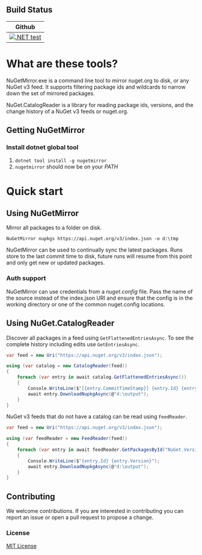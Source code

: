 ## Build Status

| Github |
| --- |
| [![.NET test](https://github.com/emgarten/NuGet.CatalogReader/actions/workflows/dotnet.yml/badge.svg)](https://github.com/emgarten/NuGet.CatalogReader/actions/workflows/dotnet.yml) |

# What are these tools?

NuGetMirror.exe is a command line tool to mirror nuget.org to disk, or any NuGet v3 feed. It supports filtering package ids and wildcards to narrow down the set of mirrored packages.

NuGet.CatalogReader is a library for reading package ids, versions, and the change history of a NuGet v3 feeds or nuget.org.

## Getting NuGetMirror

### Install dotnet global tool
1. `dotnet tool install -g nugetmirror`
1. `nugetmirror` should now be on your *PATH*

# Quick start

## Using NuGetMirror

Mirror all packages to a folder on disk.

``NuGetMirror nupkgs https://api.nuget.org/v3/index.json -o d:\tmp``

NuGetMirror can be used to continually sync the latest packages. Runs store to the last commit time to disk, future runs will resume from this point and only get new or updated packages.

### Auth support

NuGetMirror can use credentials from a *nuget.config* file. Pass the name of the source instead of the index.json URI and ensure that the config is in the working directory or one of the common nuget.config locations.

## Using NuGet.CatalogReader

Discover all packages in a feed using ``GetFlattenedEntriesAsync``. To see the complete history including edits use ``GetEntriesAsync``.

```csharp
var feed = new Uri("https://api.nuget.org/v3/index.json");

using (var catalog = new CatalogReader(feed))
{
    foreach (var entry in await catalog.GetFlattenedEntriesAsync())
    {
        Console.WriteLine($"[{entry.CommitTimeStamp}] {entry.Id} {entry.Version}");
        await entry.DownloadNupkgAsync(@"d:\output");
    }
}
```

NuGet v3 feeds that do not have a catalog can be read using `FeedReader`.

```csharp
var feed = new Uri("https://api.nuget.org/v3/index.json");

using (var feedReader = new FeedReader(feed))
{
    foreach (var entry in await feedReader.GetPackagesById("NuGet.Versioning"))
    {
        Console.WriteLine($"{entry.Id} {entry.Version}");
        await entry.DownloadNupkgAsync(@"d:\output");
    }
}
```

## Contributing

We welcome contributions. If you are interested in contributing you can report an issue or open a pull request to propose a change.

### License
[MIT License](https://raw.githubusercontent.com/emgarten/NuGet.CatalogReader/main/LICENSE)
